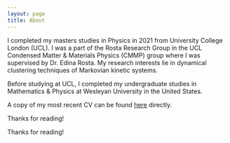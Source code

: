 ```yaml
---
layout: page
title: About
---
```


I completed my masters studies in Physics in 2021 from University College London (UCL). I was a part of the Rosta Research Group in the UCL Condensed Matter & Materials Physics (CMMP) group where I was supervised by Dr. Edina Rosta. My research interests lie in dynamical clustering techniques of Markovian kinetic systems. 

Before studying at UCL, I completed my undergraduate studies in Mathematics & Physics at Wesleyan University in the United States. 

A copy of my most recent CV can be found [here](CV.pdf) directly.

Thanks for reading!

Thanks for reading!
